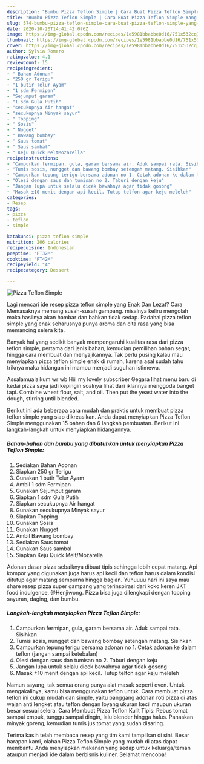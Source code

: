 ```yaml
---
description: "Bumbu Pizza Teflon Simple | Cara Buat Pizza Teflon Simple Yang Bikin Ngiler"
title: "Bumbu Pizza Teflon Simple | Cara Buat Pizza Teflon Simple Yang Bikin Ngiler"
slug: 574-bumbu-pizza-teflon-simple-cara-buat-pizza-teflon-simple-yang-bikin-ngiler
date: 2020-10-20T14:41:42.076Z
image: https://img-global.cpcdn.com/recipes/1e5981bbabbe0d16/751x532cq70/pizza-teflon-simple-foto-resep-utama.jpg
thumbnail: https://img-global.cpcdn.com/recipes/1e5981bbabbe0d16/751x532cq70/pizza-teflon-simple-foto-resep-utama.jpg
cover: https://img-global.cpcdn.com/recipes/1e5981bbabbe0d16/751x532cq70/pizza-teflon-simple-foto-resep-utama.jpg
author: Sylvia Romero
ratingvalue: 4.1
reviewcount: 15
recipeingredient:
- " Bahan Adonan"
- "250 gr Terigu"
- "1 butir Telur Ayam"
- "1 sdm Fermipan"
- "Sejumput garam"
- "1 sdm Gula Putih"
- "secukupnya Air hangat"
- "secukupnya Minyak sayur"
- " Topping"
- " Sosis"
- " Nugget"
- " Bawang bombay"
- " Saus tomat"
- " Saus sambal"
- " Keju Quick MeltMozarella"
recipeinstructions:
- "Campurkan fermipan, gula, garam bersama air. Aduk sampai rata. Sisihkan"
- "Tumis sosis, nungget dan bawang bombay setengah matang. Sisihkan"
- "Campurkan tepung terigu bersama adonan no 1. Cetak adonan ke dalam teflon (jangan sampai ketebalan)"
- "Olesi dengan saus dan tumisan no 2. Taburi dengan keju"
- "Jangan lupa untuk selalu dicek bawahnya agar tidak gosong"
- "Masak ±10 menit dengan api kecil. Tutup telfon agar keju meleleh"
categories:
- Resep
tags:
- pizza
- teflon
- simple

katakunci: pizza teflon simple 
nutrition: 206 calories
recipecuisine: Indonesian
preptime: "PT32M"
cooktime: "PT42M"
recipeyield: "4"
recipecategory: Dessert

---
```



![Pizza Teflon Simple](https://img-global.cpcdn.com/recipes/1e5981bbabbe0d16/751x532cq70/pizza-teflon-simple-foto-resep-utama.jpg)

Lagi mencari ide resep pizza teflon simple yang Enak Dan Lezat? Cara Memasaknya memang susah-susah gampang. misalnya keliru mengolah maka hasilnya akan hambar dan bahkan tidak sedap. Padahal pizza teflon simple yang enak seharusnya punya aroma dan cita rasa yang bisa memancing selera kita.

Banyak hal yang sedikit banyak mempengaruhi kualitas rasa dari pizza teflon simple, pertama dari jenis bahan, kemudian pemilihan bahan segar, hingga cara membuat dan menyajikannya. Tak perlu pusing kalau mau menyiapkan pizza teflon simple enak di rumah, karena asal sudah tahu triknya maka hidangan ini mampu menjadi suguhan istimewa.

Assalamualaikum wr wb Hiii my lovely subscriber Gegara lihat menu baru di kedai pizza saya jadi kepingin soalnya lihat dari iklannya menggoda banget tapi. Combine wheat flour, salt, and oil. Then put the yeast water into the dough, stirring until blended.


Berikut ini ada beberapa cara mudah dan praktis untuk membuat pizza teflon simple yang siap dikreasikan. Anda dapat menyiapkan Pizza Teflon Simple menggunakan 15 bahan dan 6 langkah pembuatan. Berikut ini langkah-langkah untuk menyiapkan hidangannya.

<!--inarticleads1-->

##### Bahan-bahan dan bumbu yang dibutuhkan untuk menyiapkan Pizza Teflon Simple:

1. Sediakan  Bahan Adonan
1. Siapkan 250 gr Terigu
1. Gunakan 1 butir Telur Ayam
1. Ambil 1 sdm Fermipan
1. Gunakan Sejumput garam
1. Siapkan 1 sdm Gula Putih
1. Siapkan secukupnya Air hangat
1. Gunakan secukupnya Minyak sayur
1. Siapkan  Topping
1. Gunakan  Sosis
1. Gunakan  Nugget
1. Ambil  Bawang bombay
1. Sediakan  Saus tomat
1. Gunakan  Saus sambal
1. Siapkan  Keju Quick Melt/Mozarella


Adonan dasar pizza sebaiknya dibuat tipis sehingga lebih cepat matang. Api kompor yang digunakan juga harus api kecil dan teflon harus dalam kondisi ditutup agar matang sempurna hingga bagian. Yuhuuuu hari ini saya mau share resep pizza super gampang yang terinspirasi dari koko keren JKT food indulgence, @Henjiwong. Pizza bisa juga dilengkapi dengan topping sayuran, daging, dan bumbu. 

<!--inarticleads2-->

##### Langkah-langkah menyiapkan Pizza Teflon Simple:

1. Campurkan fermipan, gula, garam bersama air. Aduk sampai rata. Sisihkan
1. Tumis sosis, nungget dan bawang bombay setengah matang. Sisihkan
1. Campurkan tepung terigu bersama adonan no 1. Cetak adonan ke dalam teflon (jangan sampai ketebalan)
1. Olesi dengan saus dan tumisan no 2. Taburi dengan keju
1. Jangan lupa untuk selalu dicek bawahnya agar tidak gosong
1. Masak ±10 menit dengan api kecil. Tutup telfon agar keju meleleh


Namun sayang, tak semua orang punya alat masak seperti oven. Untuk mengakalinya, kamu bisa menggunakan teflon untuk. Cara membuat pizza teflon ini cukup mudah dan simple, yaitu panggang adonan roti pizza di atas wajan anti lengket atau teflon dengan loyang ukuran kecil maupun ukuran besar sesuai selera. Cara Membuat Pizza Teflon Kulit Tipis: Rebus tomat sampai empuk, tunggu sampai dingin, lalu blender hingga halus. Panaskan minyak goreng, kemudian tumis jus tomat yang sudah disaring. 

Terima kasih telah membaca resep yang tim kami tampilkan di sini. Besar harapan kami, olahan Pizza Teflon Simple yang mudah di atas dapat membantu Anda menyiapkan makanan yang sedap untuk keluarga/teman ataupun menjadi ide dalam berbisnis kuliner. Selamat mencoba!

